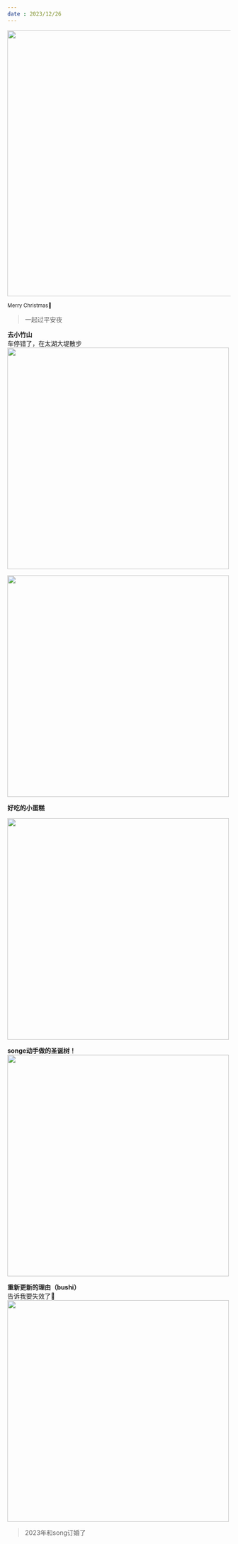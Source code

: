 ```yaml
---
date : 2023/12/26
---
```

<img src=https://ipic.oss-cn-hangzhou.aliyuncs.com/blog/IMG_4797%202023-12-26%2006_10_23.JPG width=600>

<small>Merry Christmas🎄</small>

>一起过平安夜

**去小竹山**   
车停错了，在太湖大堤散步       
<img src=https://ipic.oss-cn-hangzhou.aliyuncs.com/blog/IMG_4799%202023-12-26%2006_10_24.JPG width=500>   

<img src=https://ipic.oss-cn-hangzhou.aliyuncs.com/blog/IMG_4800%202023-12-26%2006_10_24.JPG width=500>

**好吃的小蛋糕**      
   
<img src=https://ipic.oss-cn-hangzhou.aliyuncs.com/blog/IMG_4797%202023-12-26%2006_10_23.JPG width=500>     

**songe动手做的圣诞树！**   
<img src=https://ipic.oss-cn-hangzhou.aliyuncs.com/blog/IMG_4802%202023-12-26%2006_10_25.JPG width=500>

**重新更新的理由（bushi）**     
告诉我要失效了🤡    
<img src=https://ipic.oss-cn-hangzhou.aliyuncs.com/blog/2023-02-27-%E6%88%AA%E5%B1%8F2023-02-27%2010.09.58.png width=500>   


>2023年和song订婚了




